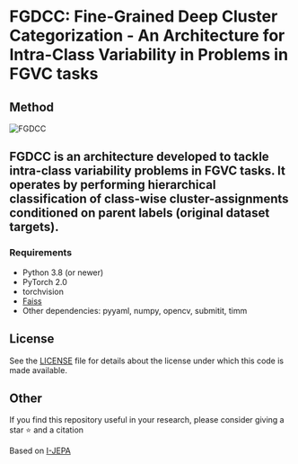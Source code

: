 # FGDCC: Fine-Grained Deep Cluster Categorization - An Architecture for Intra-Class Variability in Problems in FGVC tasks

## Method

![FGDCC](https://github.com/FalsoMoralista/FGDCC/blob/main/util/images/FGDCC.png)

FGDCC is an architecture developed to tackle intra-class variability problems in FGVC tasks. It operates by performing hierarchical classification of class-wise cluster-assignments conditioned on parent labels (original dataset targets). 
---

### Requirements
* Python 3.8 (or newer)
* PyTorch 2.0
* torchvision
* [Faiss](https://github.com/facebookresearch/faiss)
* Other dependencies: pyyaml, numpy, opencv, submitit, timm

## License
See the [LICENSE](./LICENSE) file for details about the license under which this code is made available.

## Other
If you find this repository useful in your research, please consider giving a star :star: and a citation

Based on [I-JEPA](https://github.com/facebookresearch/ijepa)
